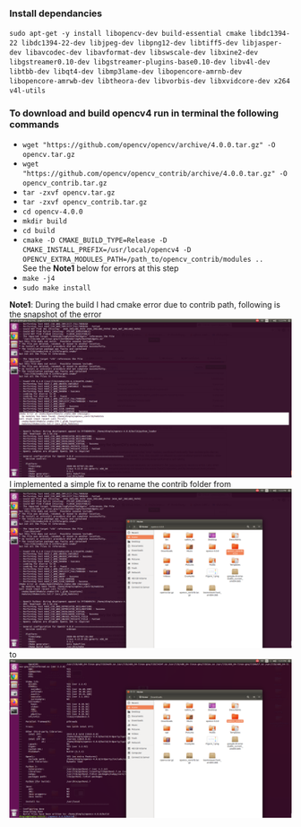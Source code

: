 ### Install dependancies <br/>
`sudo apt-get -y install libopencv-dev build-essential cmake libdc1394-22 libdc1394-22-dev libjpeg-dev libpng12-dev libtiff5-dev libjasper-dev libavcodec-dev libavformat-dev libswscale-dev libxine2-dev libgstreamer0.10-dev libgstreamer-plugins-base0.10-dev libv4l-dev libtbb-dev libqt4-dev libmp3lame-dev libopencore-amrnb-dev libopencore-amrwb-dev libtheora-dev libvorbis-dev libxvidcore-dev x264 v4l-utils` <br/>

### To download and build opencv4 run in terminal the following commands <br/> 
* `wget "https://github.com/opencv/opencv/archive/4.0.0.tar.gz" -O opencv.tar.gz` <br/>
* `wget "https://github.com/opencv/opencv_contrib/archive/4.0.0.tar.gz" -O opencv_contrib.tar.gz ` <br/>
* `tar -zxvf opencv.tar.gz ` <br/>
* `tar -zxvf opencv_contrib.tar.gz` <br/>
* `cd opencv-4.0.0` <br/>
* `mkdir build ` <br/>
* `cd build ` <br/>
* `cmake -D CMAKE_BUILD_TYPE=Release -D CMAKE_INSTALL_PREFIX=/usr/local/opencv4 -D OPENCV_EXTRA_MODULES_PATH=/path_to/opencv_contrib/modules .. ` <br/>
See the **Note1** below for errors at this step <br/>
* `make -j4 `<br/>
* `sudo make install`<br/>

**Note1**: During the build I had cmake error due to contrib path, following is the snapshot of the error <br/>
![cmakeError](./Images/cmakeError.png)
<br/> 
I implemented a simple fix to rename the contrib folder from <br/> 
![fix](./Images/fix.png) <br/> 
to <br/> 
![fix1](./Images/nameChange.png) <br/> 
